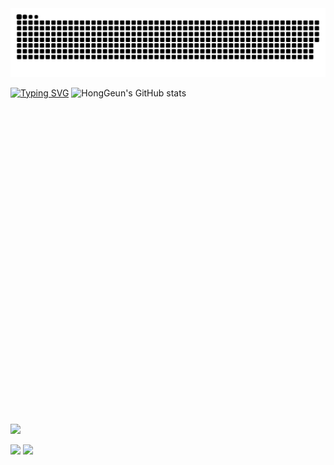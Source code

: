 <img src="https://github.com/Amborsia/Amborsia/blob/output/github-contribution-grid-snake.svg"/>

[![Typing SVG](https://readme-typing-svg.demolab.com/?lines=Welcome+To+HongGeun`s+Github)](https://git.io/typing-svg)
![HongGeun's GitHub stats](https://github-readme-stats.vercel.app/api?username=Amborsia&show_icons=true&theme=radical)

<div class="link-container">
<!--         <a href="https://blog.naver.com/ghdrms1220" target="_blank"><svg role="img" viewBox="0 0 24 24" xmlns="http://www.w3.org/2000/svg"><path d="M16.273 12.845 7.376 0H0v24h7.726V11.156L16.624 24H24V0h-7.727v12.845Z"/></svg> -->

  <svg role="img" viewBox="0 0 24 24" xmlns="http://www.w3.org/2000/svg"><img src="https://img.shields.io/badge/naver-20232a.svg?style=for-the-badge&logo=blogger&logoColor=#FF5722" /><path d="M21.976 24H2.026C.9 24 0 23.1 0 21.976V2.026C0 .9.9 0 2.025 0H22.05C23.1 0 24 .9 24 2.025v19.95C24 23.1 23.1 24 21.976 24zM12 3.975H9c-2.775 0-5.025 2.25-5.025 5.025v6c0 2.774 2.25 5.024 5.025 5.024h6c2.774 0 5.024-2.25 5.024-5.024v-3.975c0-.6-.45-1.05-1.05-1.05H18c-.524 0-.976-.45-.976-.976 0-2.776-2.25-5.026-5.024-5.026zm3.074 12H9c-.525 0-.975-.45-.975-.975s.45-.976.975-.976h6.074c.526 0 .977.45.977.976s-.45.976-.975.976zm-2.55-7.95c.527 0 .976.45.976.975s-.45.975-.975.975h-3.6c-.525 0-.976-.45-.976-.975s.45-.975.975-.975h3.6z"/></svg>
    </div>

  

<div class="badge-container">
        <img src="https://img.shields.io/badge/csharp-20232a.svg?style=for-the-badge&logo=csharp&logoColor=#512BD4" />
        <img src="https://img.shields.io/badge/javascript-20232a.svg?style=for-the-badge&logo=javascript&logoColor=#F7DF1E" />
    </div>
